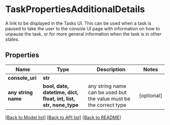 # TaskPropertiesAdditionalDetails

A link to be displayed in the Tasks UI. This can be used when a task is paused to take the user to the console UI page with information on how to unpause the task, or for more general information when the task is in other states.

## Properties
Name | Type | Description | Notes
------------ | ------------- | ------------- | -------------
**console_uri** | **str** |  | 
**any string name** | **bool, date, datetime, dict, float, int, list, str, none_type** | any string name can be used but the value must be the correct type | [optional]

[[Back to Model list]](../README.md#documentation-for-models) [[Back to API list]](../README.md#documentation-for-api-endpoints) [[Back to README]](../README.md)


